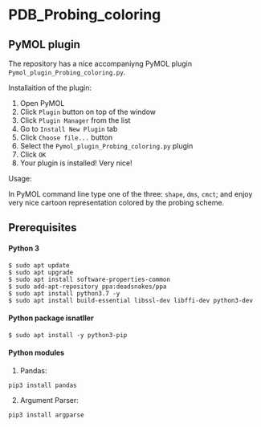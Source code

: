 # PDB_Probing_coloring


## PyMOL plugin

The repository has a nice accompaniyng PyMOL plugin `Pymol_plugin_Probing_coloring.py`.

Installaition of the plugin:

1. Open PyMOL
2. Click `Plugin` button on top of the window
3. Click `Plugin Manager` from the list
4. Go to `Install New Plugin` tab
5. Click `Choose file...` button
6. Select the `Pymol_plugin_Probing_coloring.py` plugin
7. Click `OK`
8. Your plugin is installed! Very nice!

Usage:

In PyMOL command line type one of the three: `shape`, `dms`, `cmct`; and enjoy very nice cartoon representation colored by the probing scheme.

## Prerequisites

#### Python 3

```
$ sudo apt update
$ sudo apt upgrade
$ sudo apt install software-properties-common
$ sudo add-apt-repository ppa:deadsnakes/ppa
$ sudo apt install python3.7 -y
$ sudo apt install build-essential libssl-dev libffi-dev python3-dev
```

#### Python package isnatller

```
$ sudo apt install -y python3-pip
```

#### Python modules

1. Pandas:

```
pip3 install pandas
```

2. Argument Parser:

```
pip3 install argparse
```
